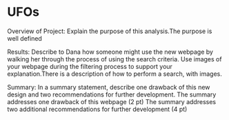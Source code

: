 # UFOs
Overview of Project: Explain the purpose of this analysis.The purpose is well defined

Results: Describe to Dana how someone might use the new webpage by walking her through the process of using the search criteria. Use images of your webpage during the filtering process to support your explanation.There is a description of how to perform a search, with images.

Summary: In a summary statement, describe one drawback of this new design and two recommendations for further development.
The summary addresses one drawback of this webpage (2 pt)
The summary addresses two additional recommendations for further development (4 pt)
